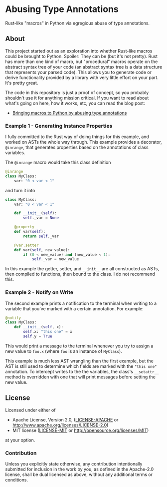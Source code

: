 # Abusing Type Annotations

Rust-like "macros" in Python via egregious abuse of type annotations.

## About

This project started out as an exploration into whether Rust-like macros could be brought to Python. Spoiler: They can be (but it's not pretty). Rust has more than one kind of macro, but "procedural" macros operate on the abstract syntax tree of your code (an abstract syntax tree is a data structure that represents your parsed code). This allows you to generate code or derive functionality provided by a library with very little effort on your part. It's pretty great.

The code in this repository is just a proof of concept, so you probably shouldn't use it for anything mission critical. If you want to read about what's going on here, how it works, etc, you can read the blog post:

- [Bringing macros to Python by abusing type annotations](https://tinkering.xyz/abusing-type-annotations/)

### Example 1 - Generating Instance Properties
I fully committed to the Rust way of doing things for this example, and worked on ASTs the whole way through. This example provides a decorator, `@inrange`, that generates properties based on the annotations of class variables.

The `@inrange` macro would take this class definition
```python
@inrange
class MyClass:
    var: "0 < var < 1"
```
and turn it into
```python
class MyClass:
    var: "0 < var < 1"

    def __init__(self):
        self._var = None

    @property
    def var(self):
        return self._var

    @var.setter
    def var(self, new_value):
        if (0 < new_value) and (new_value < 1):
            self._var = new_value
```

In this example the getter, setter, and `__init__` are all constructed as ASTs, then compiled to functions, then bound to the class. I do not recommend this.

### Example 2 - Notify on Write
The second example prints a notification to the terminal when writing to a variable that you've marked with a certain annotation. For example:
```python
@notify
class MyClass:
    def __init__(self, x):
        self.x: "this one" = x
        self.y = True
```
This would print a message to the terminal whenever you try to assign a new value to `foo.x` (where `foo` is an instance of `MyClass`).

This example is much less AST wrangling than the first example, but the AST is still used to determine which fields are marked with the `"this one"` annotation. To intercept writes to the the variables, the class's `__setattr__` method is overridden with one that will print messages before setting the new value.

## License

Licensed under either of

 * Apache License, Version 2.0, ([LICENSE-APACHE](LICENSE-APACHE) or http://www.apache.org/licenses/LICENSE-2.0)
 * MIT license ([LICENSE-MIT](LICENSE-MIT) or http://opensource.org/licenses/MIT)

at your option.

### Contribution

Unless you explicitly state otherwise, any contribution intentionally
submitted for inclusion in the work by you, as defined in the Apache-2.0
license, shall be dual licensed as above, without any additional terms or
conditions.
